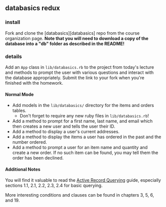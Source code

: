 ## databasics redux

### install

Fork and clone the [databasics][databasics] repo from the course organization page.
**Note that you will need to download a copy of the database into a "db" folder as
described in the README!**

### details

Add an `App` class in `lib/databasics.rb` to the project from today's lecture and methods
to prompt the user with various questions and interact with the database appropriately.
Submit the link to your fork when you're finished with the homework.

#### Normal Mode

* Add models in the `lib/databasics/` directory for the items and orders tables.
  * Don't forget to require any new ruby files in `lib/databasics.rb`!
* Add a method to prompt for a first name, last name, and email which then
  creates a new user and tells the user their ID.
* Add a method to display a user's current addresses.
* Add a method to display the items a user has ordered in the past and the number ordered.
* Add a method to prompt a user for an item name and quantity and create a new order.
  If no such item can be found, you may tell them the order has been declined.
  
#### Additional Notes

You will find it valuable to read the [Active Record Querying][querying] guide,
especially sections 1.1, 2.1, 2.2, 2.3, 2.4 for basic querying.

More interesting conditions and clauses can be found in chapters 3, 5, 6, and 19.

[querying]: guides.rubyonrails.org/active_record_querying.html
